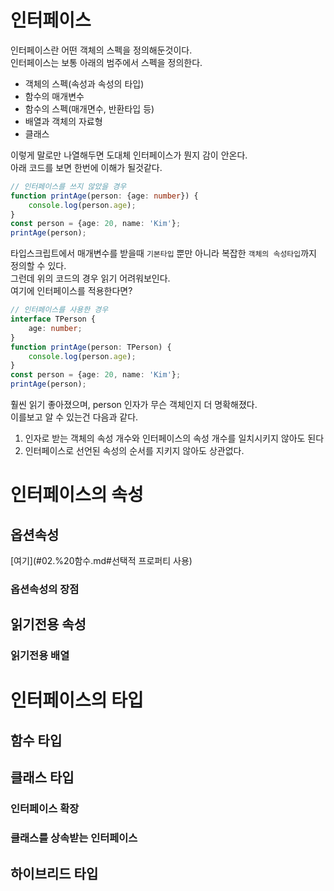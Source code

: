 # 인터페이스
인터페이스란 어떤 객체의 스펙을 정의해둔것이다.  
인터페이스는 보통 아래의 범주에서 스펙을 정의한다.  
- 객체의 스펙(속성과 속성의 타입)
- 함수의 매개변수
- 함수의 스펙(매개면수, 반환타입 등)
- 배열과 객체의 자료형
- 클래스

이렇게 말로만 나열해두면 도대체 인터페이스가 뭔지 감이 안온다.  
아래 코드를 보면 한번에 이해가 될것같다.  

```typescript
// 인터페이스를 쓰지 않았을 경우
function printAge(person: {age: number}) {
    console.log(person.age);
}
const person = {age: 20, name: 'Kim'};
printAge(person);
```
타입스크립트에서 매개변수를 받을때 `기본타입` 뿐만 아니라 복잡한 `객체의 속성타입`까지 정의할 수 있다.  
그런데 위의 코드의 경우 읽기 어려워보인다.  
여기에 인터페이스를 적용한다면?  

```typescript
// 인터페이스를 사용한 경우
interface TPerson {
    age: number;
}
function printAge(person: TPerson) {
    console.log(person.age);
}
const person = {age: 20, name: 'Kim'};
printAge(person);
```

훨씬 읽기 좋아졌으며, person 인자가 무슨 객체인지 더 명확해졌다.  
이를보고 알 수 있는건 다음과 같다.   
1. 인자로 받는 객체의 속성 개수와 인터페이스의 속성 개수를 일치시키지 않아도 된다
2. 인터페이스로 선언된 속성의 순서를 지키지 않아도 상관없다.
   
# 인터페이스의 속성
## 옵션속성
[여기](#02.%20함수.md#선택적 프로퍼티 사용)
### 옵션속성의 장점

## 읽기전용 속성
### 읽기전용 배열

# 인터페이스의 타입
## 함수 타입
## 클래스 타입
### 인터페이스 확장
### 클래스를 상속받는 인터페이스
## 하이브리드 타입
